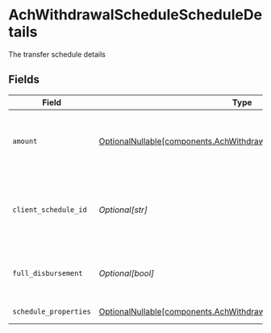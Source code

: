 # AchWithdrawalScheduleScheduleDetails

The transfer schedule details


## Fields

| Field                                                                                                                                      | Type                                                                                                                                       | Required                                                                                                                                   | Description                                                                                                                                | Example                                                                                                                                    |
| ------------------------------------------------------------------------------------------------------------------------------------------ | ------------------------------------------------------------------------------------------------------------------------------------------ | ------------------------------------------------------------------------------------------------------------------------------------------ | ------------------------------------------------------------------------------------------------------------------------------------------ | ------------------------------------------------------------------------------------------------------------------------------------------ |
| `amount`                                                                                                                                   | [OptionalNullable[components.AchWithdrawalScheduleAmount]](../../models/components/achwithdrawalscheduleamount.md)                         | :heavy_minus_sign:                                                                                                                         | A cash amount in the format of decimal value (mutually exclusive with 'full_disbursement')                                                 | {<br/>"value": "100.00"<br/>}                                                                                                              |
| `client_schedule_id`                                                                                                                       | *Optional[str]*                                                                                                                            | :heavy_minus_sign:                                                                                                                         | External identifier supplied by the API caller. Each request must have a unique pairing of client_schedule_id and account                  | ABC-123                                                                                                                                    |
| `full_disbursement`                                                                                                                        | *Optional[bool]*                                                                                                                           | :heavy_minus_sign:                                                                                                                         | Flag to indicate a full disbursement transfer (mutually exclusive with 'amount')                                                           | false                                                                                                                                      |
| `schedule_properties`                                                                                                                      | [OptionalNullable[components.AchWithdrawalScheduleScheduleProperties]](../../models/components/achwithdrawalschedulescheduleproperties.md) | :heavy_minus_sign:                                                                                                                         | Common schedule properties                                                                                                                 |                                                                                                                                            |